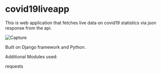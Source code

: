 # covid19liveapp
This is web application that fetches live data on covid19 statistics via json response from the api.

![Capture](https://user-images.githubusercontent.com/72996825/119176777-1cb76900-ba89-11eb-9e79-4940a36308d3.PNG)

Built on Django framework and Python.

Additional Modules used:

requests
